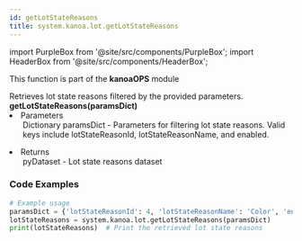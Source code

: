 ```yaml
---
id: getLotStateReasons
title: system.kanoa.lot.getLotStateReasons
---
```


import PurpleBox from '@site/src/components/PurpleBox';
import HeaderBox from '@site/src/components/HeaderBox';

<PurpleBox>This function is part of the <b>kanoaOPS</b> module</PurpleBox>

<HeaderBox header="Description">
  Retrieves lot state reasons filtered by the provided parameters.
</HeaderBox>

<HeaderBox header="Syntax">
  <b>getLotStateReasons(paramsDict)</b>
    <li>Parameters <br />
      <ul>Dictionary paramsDict - Parameters for filtering lot state reasons. Valid keys include lotStateReasonId, lotStateReasonName, and enabled.</ul>
    </li>
    <li>Returns <br />
      <ul>pyDataset - Lot state reasons dataset</ul>
    </li>
</HeaderBox>

### Code Examples

```python
# Example usage
paramsDict = {'lotStateReasonId': 4, 'lotStateReasonName': 'Color', 'enabled': True}
lotStateReasons = system.kanoa.lot.getLotStateReasons(paramsDict)
print(lotStateReasons)  # Print the retrieved lot state reasons

